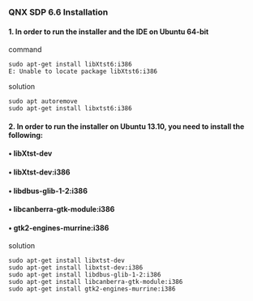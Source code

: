 ### QNX SDP 6.6 Installation 
#### 1. In order to run the installer and the IDE on Ubuntu 64-bit
command
```
sudo apt-get install libXtst6:i386
E: Unable to locate package libXtst6:i386
```
solution
```
sudo apt autoremove
sudo apt-get install libxtst6:i386
```
#### 2. In order to run the installer on Ubuntu 13.10, you need to install the following:
#### • libXtst-dev
#### • libXtst-dev:i386
#### • libdbus-glib-1-2:i386
#### • libcanberra-gtk-module:i386
#### • gtk2-engines-murrine:i386
solution
```
sudo apt-get install libxtst-dev
sudo apt-get install libxtst-dev:i386
sudo apt-get install libdbus-glib-1-2:i386
sudo apt-get install libcanberra-gtk-module:i386
sudo apt-get install gtk2-engines-murrine:i386
```
